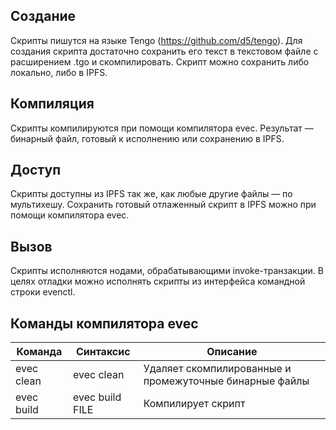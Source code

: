 ## Создание 

Скрипты пишутся на языке Tengo (https://github.com/d5/tengo). Для
создания скрипта достаточно сохранить его текст в текстовом файле с
расширением .tgo и скомпилировать. Скрипт можно сохранить либо локально, либо в IPFS.

## Компиляция

Скрипты компилируются при помощи компилятора evec. Результат — бинарный файл, готовый к исполнению или сохранению в IPFS.

## Доступ

Скрипты доступны из IPFS так же, как любые другие файлы — по
мультихешу. Сохранить готовый отлаженный скрипт в IPFS можно при
помощи компилятора evec.

## Вызов 

Скрипты исполняются нодами, обрабатывающими invoke-транзакции. В целях
отладки можно исполнять скрипты из интерфейса командной строки
evenctl.

## Команды компилятора evec

| Команда    | Синтаксис | Описание    |
|------------|-----------|-------------|
| evec clean | evec clean | Удаляет скомпилированные и промежуточные бинарные файлы |
| evec build | evec build FILE | Компилирует скрипт |
